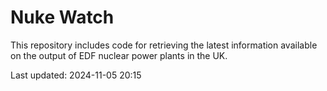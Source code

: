 # Nuke Watch

This repository includes code for retrieving the latest information available on the output of EDF nuclear power plants in the UK.

Last updated: 2024-11-05 20:15